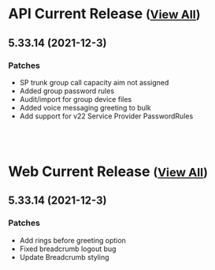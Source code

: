 
# API Current Release <small>([View All](/API.md))</small>
## 5.33.14 (2021-12-3)
### Patches 

- SP trunk group call capacity aim not assigned
- Added group password rules
- Audit/import for group device files
- Added voice messaging greeting to bulk
- Add support for v22 Service Provider PasswordRules

<br><br>
# Web Current Release <small>([View All](/Web.md))</small>
## 5.33.14 (2021-12-3)
### Patches 

- Add rings before greeting option
- Fixed breadcrumb logout bug
- Update Breadcrumb styling

  
